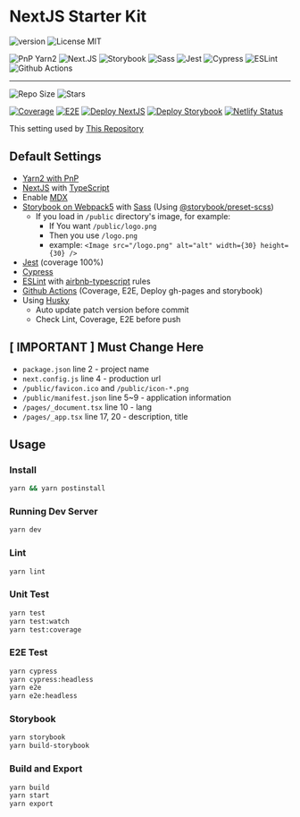 # NextJS Starter Kit

![version](https://img.shields.io/github/package-json/v/sex-request/nextjs-starter-kit)
![License MIT](https://img.shields.io/github/license/sex-request/nextjs-starter-kit?style=plat)

![PnP Yarn2](https://img.shields.io/badge/Yarn2-PnP-2C8EBB?style=for-the-badge&logo=yarn&logoColor=white)
![Next.JS](https://img.shields.io/badge/next.js-TypeScript-007ACC?style=for-the-badge&logo=nextdotjs&logoColor=white)
![Storybook](https://img.shields.io/badge/storybook-FF4785?style=for-the-badge&logo=storybook&logoColor=white)
![Sass](https://img.shields.io/badge/Sass-CC6699?style=for-the-badge&logo=sass&logoColor=white)
![Jest](https://img.shields.io/badge/Jest-C21325?style=for-the-badge&logo=jest&logoColor=white)
![Cypress](https://img.shields.io/badge/Cypress-17202C?style=for-the-badge&logo=cypress&logoColor=white)
![ESLint](https://img.shields.io/badge/eslint-3A33D1?style=for-the-badge&logo=eslint&logoColor=white)
![Github Actions](https://img.shields.io/badge/GitHub_Actions-2088FF?style=for-the-badge&logo=github-actions&logoColor=white)

---

![Repo Size](https://img.shields.io/github/repo-size/sex-request/nextjs-starter-kit)
![Stars](https://img.shields.io/github/stars/sex-request/nextjs-starter-kit?style=social)

[![Coverage](https://github.com/sex-request/nextjs-starter-kit/actions/workflows/coverage.yaml/badge.svg)](https://github.com/sex-request/nextjs-starter-kit/actions/workflows/coverage.yaml)
[![E2E](https://github.com/sex-request/nextjs-starter-kit/actions/workflows/e2e.yaml/badge.svg)](https://github.com/sex-request/nextjs-starter-kit/actions/workflows/e2e.yaml)
[![Deploy NextJS](https://github.com/sex-request/nextjs-starter-kit/actions/workflows/deploy-nextjs.yaml/badge.svg)](https://github.com/sex-request/nextjs-starter-kit/actions/workflows/deploy-nextjs.yaml)
[![Deploy Storybook](https://github.com/sex-request/nextjs-starter-kit/actions/workflows/deploy-storybook.yaml/badge.svg)](https://github.com/sex-request/nextjs-starter-kit/actions/workflows/deploy-storybook.yaml)
[![Netlify Status](https://api.netlify.com/api/v1/badges/3cb923e2-1e5a-40d8-8438-1e09da0d1efe/deploy-status)](https://nextjs-starter-kit-storybook.netlify.app/?path=/docs/example-introduction--page)

This setting used by [This Repository](https://github.com/sex-request/frontend)

## Default Settings

- [Yarn2 with PnP](https://yarnpkg.com/)
- [NextJS](https://nextjs.org/) with [TypeScript](https://www.typescriptlang.org/)
- Enable [MDX](https://mdxjs.com/)
- [Storybook on Webpack5](https://storybook.js.org/blog/storybook-for-webpack-5/) with [Sass](https://sass-lang.com/) (Using [@storybook/preset-scss](https://github.com/storybookjs/presets/tree/master/packages/preset-scss))
  - If you load in `/public` directory's image, for example:
    - If You want `/public/logo.png`
    - Then you use `/logo.png`
    - example: `<Image src="/logo.png" alt="alt" width={30} height={30} />`
- [Jest](https://jestjs.io/) (coverage 100%)
- [Cypress](https://www.cypress.io/)
- [ESLint](https://eslint.org/) with [airbnb-typescript](https://github.com/iamturns/eslint-config-airbnb-typescript) rules
- [Github Actions](https://github.com/features/actions) (Coverage, E2E, Deploy gh-pages and storybook)
- Using [Husky](https://typicode.github.io/husky/#/)
  - Auto update patch version before commit
  - Check Lint, Coverage, E2E before push

## [ IMPORTANT ] Must Change Here

- `package.json` line 2 - project name
- `next.config.js` line 4 - production url
- `/public/favicon.ico` and `/public/icon-*.png`
- `/public/manifest.json` line 5~9 - application information
- `/pages/_document.tsx` line 10 - lang
- `/pages/_app.tsx` line 17, 20 - description, title

## Usage

### Install

```bash
yarn && yarn postinstall
```

### Running Dev Server

```bash
yarn dev
```

### Lint

```bash
yarn lint
```

### Unit Test

```bash
yarn test
yarn test:watch
yarn test:coverage
```

### E2E Test

```bash
yarn cypress
yarn cypress:headless
yarn e2e
yarn e2e:headless
```

### Storybook

```bash
yarn storybook
yarn build-storybook
```

### Build and Export

```bash
yarn build
yarn start
yarn export
```
